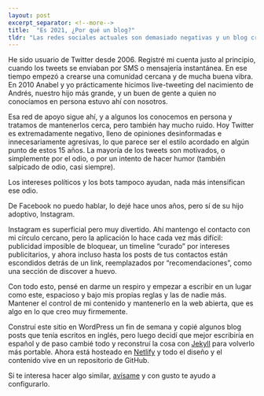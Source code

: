 ```yaml
---
layout: post
excerpt_separator: <!--more-->
title:  "Es 2021, ¿Por qué un blog?"
tldr: "Las redes sociales actuales son demasiado negativas y un blog crea un espacio tranquilo y libre."
---
```


He sido usuario de Twitter desde 2006. Registré mi cuenta justo al principio, cuando los tweets se enviaban por SMS o mensajería instantánea. En ese tiempo empezó a crearse una comunidad cercana y de mucha buena vibra. En 2010 Anabel y yo prácticamente hicimos live-tweeting del nacimiento de Andrés, nuestro hijo más grande, y un buen de gente a quien no conocíamos en persona estuvo ahí con nosotros.

Esa red de apoyo sigue ahí, y a algunos los conocemos en persona y tratamos de mantenerlos cerca, pero también hay mucho ruido. Hoy Twitter es extremadamente negativo, lleno de opiniones desinformadas e innecesariamente agresivas, lo que parece ser el estilo acordado en algún punto de estos 15 años. La mayoría de los tweets son motivados, o simplemente por el odio, o por un intento de hacer humor (también salpicado de odio, casi siempre).

<!--more-->

Los intereses políticos y los bots tampoco ayudan, nada más intensifican ese odio.

De Facebook no puedo hablar, lo dejé hace unos años, pero sí de su hijo adoptivo, Instagram.

Instagram es superficial pero muy divertido. Ahí mantengo el contacto con mi círculo cercano, pero la aplicación lo hace cada vez más difícil: publicidad imposible de bloquear, un timeline “curado” por intereses publicitarios, y ahora incluso hasta los posts de tus contactos están escondidos detrás de un link, reemplazados por “recomendaciones”, como una sección de discover a huevo.

Con todo esto, pensé en darme un respiro y empezar a escribir en un lugar como este, espacioso y bajo mis propias reglas y las de nadie más. Mantener el control de mi contenido y mantenerlo en la web abierta, que es algo en lo que creo muy firmemente.

Construí este sitio en WordPress un fin de semana y copié algunos blog posts que tenía escritos en inglés, pero luego decidí que mejor escribiría en español y de paso cambié todo y reconstruí la cosa con [Jekyll](https://jekyllrb.com) para volverlo más portable. Ahora está hosteado en [Netlify](https://netlify.com) y todo el diseño y el contenido vive en un repositorio de GitHub.

Si te interesa hacer algo similar, [avísame](#respond) y con gusto te ayudo a configurarlo.
